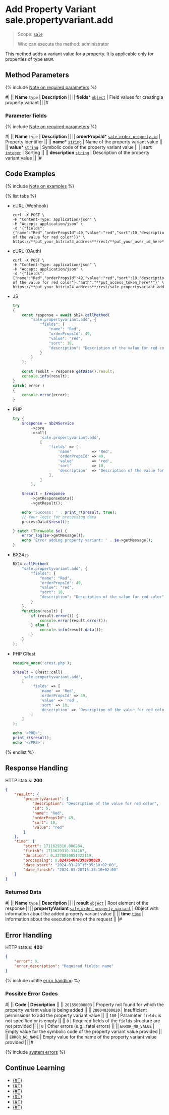 # Add Property Variant sale.propertyvariant.add

> Scope: [`sale`](../../scopes/permissions.md)
>
> Who can execute the method: administrator

This method adds a variant value for a property. It is applicable only for properties of type `ENUM`.

## Method Parameters

{% include [Note on required parameters](../../../_includes/required.md) %}

#|
|| **Name**
`type` | **Description** ||
|| **fields***
[`object`](../../data-types.md) | Field values for creating a property variant ||
|#

### Parameter fields

{% include [Note on required parameters](../../../_includes/required.md) %}

#|
|| **Name**
`type` | **Description** ||
|| **orderPropsId***
[`sale_order_property.id`](../data-types.md) | Property identifier ||
|| **name***
[`string`](../../data-types.md) | Name of the property variant value ||
|| **value***
[`string`](../../data-types.md) | Symbolic code of the property variant value ||
|| **sort**
[`integer`](../../data-types.md) | Sorting ||
|| **description**
[`string`](../../data-types.md) | Description of the property variant value ||
|#

## Code Examples

{% include [Note on examples](../../../_includes/examples.md) %}

{% list tabs %}

- cURL (Webhook)

    ```http
    curl -X POST \
    -H "Content-Type: application/json" \
    -H "Accept: application/json" \
    -d '{"fields":{"name":"Red","orderPropsId":49,"value":"red","sort":10,"description":"Description of the value for red color"}}' \
    https://**put_your_bitrix24_address**/rest/**put_your_user_id_here**/**put_your_webhook_here**/sale.propertyvariant.add
    ```

- cURL (OAuth)

    ```http
    curl -X POST \
    -H "Content-Type: application/json" \
    -H "Accept: application/json" \
    -d '{"fields":{"name":"Red","orderPropsId":49,"value":"red","sort":10,"description":"Description of the value for red color"},"auth":"**put_access_token_here**"}' \
    https://**put_your_bitrix24_address**/rest/sale.propertyvariant.add
    ```

- JS

    ```js
    try
    {
    	const response = await $b24.callMethod(
    		"sale.propertyvariant.add", {
    			"fields": {
    				"name": "Red",
    				"orderPropsId": 49,
    				"value": "red",
    				"sort": 10,
    				"description": "Description of the value for red color"
    			}
    		}
    	);
    	
    	const result = response.getData().result;
    	console.info(result);
    }
    catch( error )
    {
    	console.error(error);
    }
    ```

- PHP

    ```php
    try {
        $response = $b24Service
            ->core
            ->call(
                'sale.propertyvariant.add',
                [
                    'fields' => [
                        'name'         => 'Red',
                        'orderPropsId' => 49,
                        'value'        => 'red',
                        'sort'         => 10,
                        'description'  => 'Description of the value for red color',
                    ],
                ]
            );
    
        $result = $response
            ->getResponseData()
            ->getResult();
    
        echo 'Success: ' . print_r($result, true);
        // Your logic for processing data
        processData($result);
    
    } catch (Throwable $e) {
        error_log($e->getMessage());
        echo 'Error adding property variant: ' . $e->getMessage();
    }
    ```

- BX24.js

    ```js
    BX24.callMethod(
        "sale.propertyvariant.add", {
            "fields": {
                "name": "Red",
                "orderPropsId": 49,
                "value": "red",
                "sort": 10,
                "description": "Description of the value for red color"
            }
        },
        function(result) {
            if (result.error()) {
                console.error(result.error());
            } else {
                console.info(result.data());
            }
        }
    );
    ```

- PHP CRest

    ```php
    require_once('crest.php');

    $result = CRest::call(
        'sale.propertyvariant.add',
        [
            'fields' => [
                'name' => 'Red',
                'orderPropsId' => 49,
                'value' => 'red',
                'sort' => 10,
                'description' => 'Description of the value for red color'
            ]
        ]
    );

    echo '<PRE>';
    print_r($result);
    echo '</PRE>';
    ```

{% endlist %}

## Response Handling

HTTP status: **200**

```json
{
    "result": {
        "propertyVariant": {
            "description": "Description of the value for red color",
            "id": 5,
            "name": "Red",
            "orderPropsId": 49,
            "sort": 10,
            "value": "red"
        }
    },
    "time": {
        "start": 1711629310.006284,
        "finish": 1711629310.334167,
        "duration": 0.3278830051422119,
        "processing": 0.024754047393798828,
        "date_start": "2024-03-28T15:35:10+02:00",
        "date_finish": "2024-03-28T15:35:10+02:00"
    }
}
```

### Returned Data

#|
|| **Name**
`type` | **Description** ||
|| **result**
[`object`](../../data-types.md) | Root element of the response ||
|| **propertyVariant**
[`sale_order_property_variant`](../data-types.md) | Object with information about the added property variant value ||
|| **time**
[`time`](../../data-types.md) | Information about the execution time of the request ||
|#

## Error Handling

HTTP status: **400**

```json
{
    "error": 0,
    "error_description": "Required fields: name"
}
```

{% include notitle [error handling](../../../_includes/error-info.md) %}

### Possible Error Codes

#|
|| **Code** | **Description** ||
|| `201550000003` | Property not found for which the property variant value is being added ||
|| `200040300020` | Insufficient permissions to add the property variant value ||
|| `100` | Parameter `fields` is not specified or is empty ||
|| `0` | Required fields of the `fields` structure are not provided ||
|| `0` | Other errors (e.g., fatal errors) ||
|| `ERROR_NO_VALUE` | Empty value for the symbolic code of the property variant value provided ||
|| `ERROR_NO_NAME` | Empty value for the name of the property variant value provided ||
|#

{% include [system errors](../../../_includes/system-errors.md) %}

## Continue Learning

- [{#T}](./index.md)
- [{#T}](./sale-property-variant-update.md)
- [{#T}](./sale-property-variant-get.md)
- [{#T}](./sale-property-variant-list.md)
- [{#T}](./sale-property-variant-delete.md)
- [{#T}](./sale-property-variant-get-fields.md)